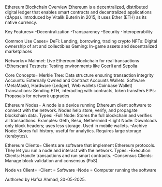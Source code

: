 Ethereum Blockchain Overview
Ethereum is a decentralized, distributed digital ledger that enables smart contracts and decentralized applications (dApps). Introduced by Vitalik Buterin in 2015, it uses Ether (ETH) as its native currency.

Key Features=
-Decentralization
-Transparency
-Security
-Interoperability

Common Use Cases=
DeFi: Lending, borrowing, trading crypto
NFTs: Digital ownership of art and collectibles
Gaming: In-game assets and decentralized marketplaces

Networks=
Mainnet: Live Ethereum blockchain for real transactions (Etherscan)
Testnets: Testing environments like Goerli and Sepolia

Core Concepts=
Merkle Tree: Data structure ensuring transaction integrity
Accounts: Externally Owned and Contract Accounts
Wallets: Software (MetaMask), Hardware (Ledger), Web wallets (Coinbase Wallet)
Transactions: Sending ETH, interacting with contracts, token transfers
EIPs: Proposals for network upgrades


Ethereum Nodes=
A node is a device running Ethereum client software to connect with the network.
Nodes help store, verify, and propagate blockchain data.
Types:
-Full Node: Stores the full blockchain and verifies all transactions.
Examples: Geth, Besu, Nethermind
-Light Node: Downloads only block headers; uses less storage.
Used in mobile wallets.
-Archive Node: Stores full history; useful for analytics.
Requires large storage (terabytes).

Ethereum Clients=
Clients are software that implement Ethereum protocols.
They let you run a node and interact with the network.
Types:
-Execution Clients: Handle transactions and run smart contracts.
-Consensus Clients: Manage block validation and consensus (PoS).

Node vs Client=
              -Client = Software
              -Node = Computer running the software

Authored by Hafsa Ahmad, 30-05-2025.
